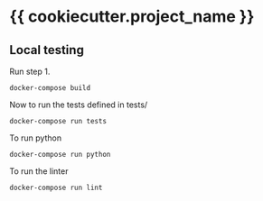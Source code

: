 # {{ cookiecutter.project_name }}

## Local testing

Run step 1.

```docker-compose build```

Now to run the tests defined in tests/

```commandline
docker-compose run tests
```

To run python

```commandline
docker-compose run python
```

To run the linter

```commandline
docker-compose run lint
```
